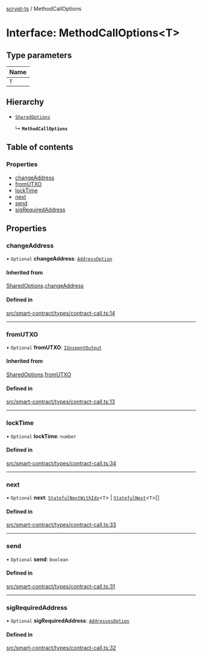 [scrypt-ts](../README.md) / MethodCallOptions

# Interface: MethodCallOptions<T\>

## Type parameters

| Name |
| :------ |
| `T` |

## Hierarchy

- [`SharedOptions`](SharedOptions.md)

  ↳ **`MethodCallOptions`**

## Table of contents

### Properties

- [changeAddress](MethodCallOptions.md#changeaddress)
- [fromUTXO](MethodCallOptions.md#fromutxo)
- [lockTime](MethodCallOptions.md#locktime)
- [next](MethodCallOptions.md#next)
- [send](MethodCallOptions.md#send)
- [sigRequiredAddress](MethodCallOptions.md#sigrequiredaddress)

## Properties

### changeAddress

• `Optional` **changeAddress**: [`AddressOption`](../README.md#addressoption)

#### Inherited from

[SharedOptions](SharedOptions.md).[changeAddress](SharedOptions.md#changeaddress)

#### Defined in

[src/smart-contract/types/contract-call.ts:14](https://github.com/sCrypt-Inc/scrypt-ts/blob/d43e8cc/src/smart-contract/types/contract-call.ts#L14)

___

### fromUTXO

• `Optional` **fromUTXO**: [`IUnspentOutput`](bsv.Transaction.IUnspentOutput.md)

#### Inherited from

[SharedOptions](SharedOptions.md).[fromUTXO](SharedOptions.md#fromutxo)

#### Defined in

[src/smart-contract/types/contract-call.ts:13](https://github.com/sCrypt-Inc/scrypt-ts/blob/d43e8cc/src/smart-contract/types/contract-call.ts#L13)

___

### lockTime

• `Optional` **lockTime**: `number`

#### Defined in

[src/smart-contract/types/contract-call.ts:34](https://github.com/sCrypt-Inc/scrypt-ts/blob/d43e8cc/src/smart-contract/types/contract-call.ts#L34)

___

### next

• `Optional` **next**: [`StatefulNextWithIdx`](../README.md#statefulnextwithidx)<`T`\> \| [`StatefulNext`](StatefulNext.md)<`T`\>[]

#### Defined in

[src/smart-contract/types/contract-call.ts:33](https://github.com/sCrypt-Inc/scrypt-ts/blob/d43e8cc/src/smart-contract/types/contract-call.ts#L33)

___

### send

• `Optional` **send**: `boolean`

#### Defined in

[src/smart-contract/types/contract-call.ts:31](https://github.com/sCrypt-Inc/scrypt-ts/blob/d43e8cc/src/smart-contract/types/contract-call.ts#L31)

___

### sigRequiredAddress

• `Optional` **sigRequiredAddress**: [`AddressesOption`](../README.md#addressesoption)

#### Defined in

[src/smart-contract/types/contract-call.ts:32](https://github.com/sCrypt-Inc/scrypt-ts/blob/d43e8cc/src/smart-contract/types/contract-call.ts#L32)
